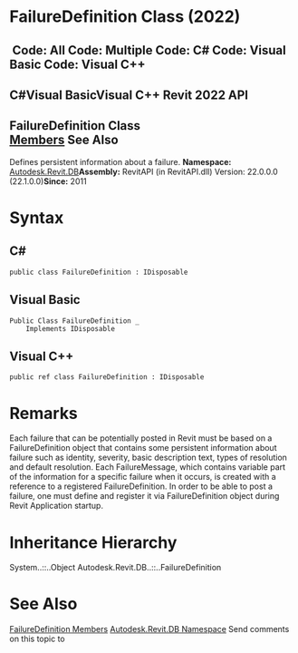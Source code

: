 # FailureDefinition Class (2022)

﻿
 Code: All Code: Multiple Code: C# Code: Visual Basic Code: Visual C++   
---  
C#Visual BasicVisual C++
Revit 2022 API  
---  
FailureDefinition Class  
[Members](a8f5e19f-8d64-bdf6-55fa-f286296b1532.md "FailureDefinition Members") See Also  
---  
Defines persistent information about a failure. 
**Namespace:** [Autodesk.Revit.DB](87546ba7-461b-c646-cbb1-2cb8f5bff8b2.md "Autodesk.Revit.DB Namespace")**Assembly:** RevitAPI (in RevitAPI.dll) Version: 22.0.0.0 (22.1.0.0)**Since:** 2011 
# Syntax
C#  
---  
```text
public class FailureDefinition : IDisposable
```
  
Visual Basic  
---  
```text
Public Class FailureDefinition _
	Implements IDisposable
```
  
Visual C++  
---  
```text
public ref class FailureDefinition : IDisposable
```
  
# Remarks
Each failure that can be potentially posted in Revit must be based on a FailureDefinition object that contains some persistent information about failure such as identity, severity, basic description text, types of resolution and default resolution. Each FailureMessage, which contains variable part of the information for a specific failure when it occurs, is created with a reference to a registered FailureDefinition. In order to be able to post a failure, one must define and register it via FailureDefinition object during Revit Application startup. 
# Inheritance Hierarchy
System..::..Object Autodesk.Revit.DB..::..FailureDefinition
# See Also
[FailureDefinition Members](a8f5e19f-8d64-bdf6-55fa-f286296b1532.md "FailureDefinition Members")
[Autodesk.Revit.DB Namespace](87546ba7-461b-c646-cbb1-2cb8f5bff8b2.md "Autodesk.Revit.DB Namespace")
Send comments on this topic to 
